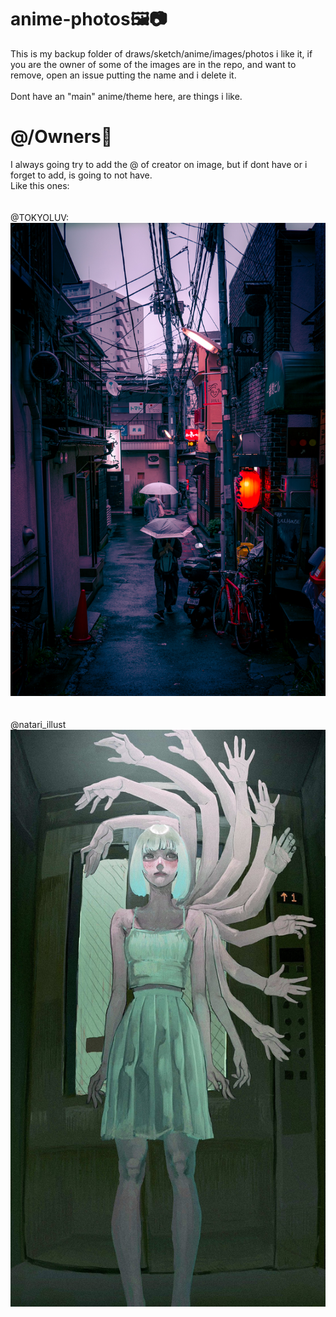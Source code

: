 # anime-photos🖼️📷

This is my backup folder of draws/sketch/anime/images/photos i like it, if you are the owner of some of the images are in the repo, and want to remove, open an issue putting the name and i delete it.
<br>
<br>
Dont have an "main" anime/theme here, are things i like.


# @/Owners🫨
I always going try to add the @ of creator on image, but if dont have or i forget to add, is going to not have. 
<br>
Like this ones:
<br>
<br>
<br>
@TOKYOLUV:
![@TOKYOLUV](https://github.com/slowayy/anime-photos/blob/main/photos/@TOKYOLUV.jpg?raw=true)
<br>
<br>
<br>
@natari_illust
![@natari_illust](https://github.com/slowayy/anime-photos/blob/main/photos/@natari_illust.jpg?raw=true)
